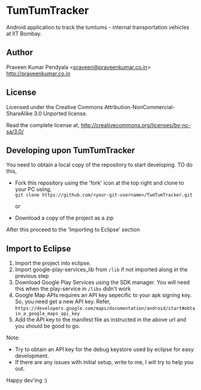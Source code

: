 TumTumTracker
=============
Android application to track the tumtums - internal transportation vehicles at IIT Bombay.


Author
----------------------
Praveen Kumar Pendyala <<praveen@praveenkumar.co.in>><br>
http://praveenkumar.co.in


License
----------------------
Licensed under the Creative Commons Attribution-NonCommercial-ShareAlike 3.0 
Unported license.

Read the complete license at,
http://creativecommons.org/licenses/by-nc-sa/3.0/


Developing upon TumTumTracker
------------------------
You need to obtain a local copy of the repository to start developing. TO do this,

* Fork this repository using the 'fork' icon at the top right and clone to your PC using, <br/>
```git clone https://github.com/<your-git-username>/TumTumTracker.git```
		
     or
		
* Download a copy of the project as a zip
 
After this proceed to the 'Importing to Eclipse' section


Import to Eclipse
-------------------
1. Import the project into eclipse.
2. Import google-play-services_lib from ```/lib``` if not imported along in the previous step
3. Download Google Play Services using the SDK manager. You will need this when the play-service in ```/libs``` didn't work
4. Google Map APIs requires an API key sepecific to your apk signing key. So, you need get a new API key. Refer,<br/>
   ```https://developers.google.com/maps/documentation/android/start#obtain_a_google_maps_api_key```
5. Add the API key to the manifest file as instructed in the above url and you should be good to go.

Note: 
* Try to obtain an API key for the debug keystore used by eclipse for easy development.
* If there are any issues with initial setup, write to me, I will try to help you out.

Happy dev'ing :)

